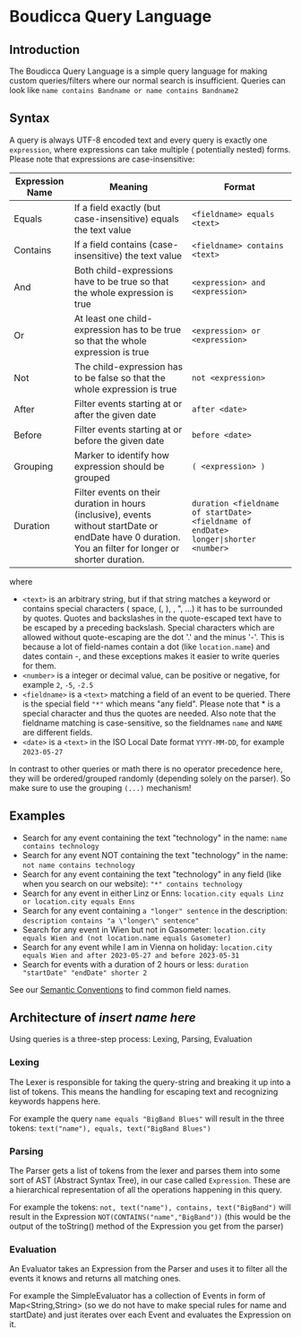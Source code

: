 # Boudicca Query Language

## Introduction

The Boudicca Query Language is a simple query language for making custom queries/filters where our normal search is
insufficient.
Queries can look like `name contains Bandname or name contains Bandname2`

## Syntax

A query is always UTF-8 encoded text and every query is exactly one `expression`, where expressions can take multiple (
potentially nested) forms. Please note that expressions are case-insensitive:

| Expression Name | Meaning                                                                                                                                                  | Format                                                                              |
|-----------------|----------------------------------------------------------------------------------------------------------------------------------------------------------|-------------------------------------------------------------------------------------|
| Equals          | If a field exactly (but case-insensitive) equals the text value                                                                                          | `<fieldname> equals <text>`                                                         |
| Contains        | If a field contains (case-insensitive) the text value                                                                                                    | `<fieldname> contains <text>`                                                       |
| And             | Both child-expressions have to be true so that the whole expression is true                                                                              | `<expression> and <expression>`                                                     |
| Or              | At least one child-expression has to be true so that the whole expression is true                                                                        | `<expression> or <expression>`                                                      |
| Not             | The child-expression has to be false so that the whole expression is true                                                                                | `not <expression>`                                                                  |
| After           | Filter events starting at or after the given date                                                                                                        | `after <date>`                                                                      |
| Before          | Filter events starting at or before the given date                                                                                                       | `before <date>`                                                                     |
| Grouping        | Marker to identify how expression should be grouped                                                                                                      | `( <expression> )`                                                                  |
| Duration        | Filter events on their duration in hours (inclusive), events without startDate or endDate have 0 duration. You an filter for longer or shorter duration. | `duration <fieldname of startDate> <fieldname of endDate> longer\|shorter <number>` |

where

* `<text>` is an arbitrary string, but if that string matches a keyword or contains special characters (
  space, (, ), \, ", ...) it has to be surrounded by quotes. Quotes and backslashes in the quote-escaped text have to be
  escaped by a preceding backslash. Special characters which are allowed without quote-escaping are the dot '.' and the
  minus '-'.
  This is because a lot of field-names contain a dot (like `location.name`) and dates contain -, and these exceptions
  makes it easier to write queries for them.
* `<number>` is a integer or decimal value, can be positive or negative, for example `2`, `-5`, `-2.5`
* `<fieldname>` is a `<text>` matching a field of an event to be queried. There is the special field `"*"` which means
  "any field". Please note that * is a special character and thus the quotes are needed. Also note that the fieldname
  matching is case-sensitive, so the fieldnames `name` and `NAME` are different fields.
* `<date>` is a `<text>` in the ISO Local Date format `YYYY-MM-DD`, for example `2023-05-27`

In contrast to other queries or math there is no operator precedence here, they will be ordered/grouped randomly
(depending solely on the parser). So make sure to use the grouping `(...)` mechanism!

## Examples

* Search for any event containing the text "technology" in the name: `name contains technology`
* Search for any event NOT containing the text "technology" in the name: `not name contains technology`
* Search for any event containing the text "technology" in any field (like when you search on our
  website): `"*" contains technology`
* Search for any event in either Linz or Enns: `location.city equals Linz or location.city equals Enns`
* Search for any event containing `a "longer" sentence` in the
  description: `description contains "a \"longer\" sentence"`
* Search for any event in Wien but not in
  Gasometer: `location.city equals Wien and (not location.name equals Gasometer)`
* Search for any event while I am in Vienna on
  holiday: `location.city equals Wien and after 2023-05-27 and before 2023-05-31`
* Search for events with a duration of 2 hours or less: `duration "startDate" "endDate" shorter 2`

See our [Semantic Conventions](SEMANTIC_CONVENTIONS.md) to find common field names.

## Architecture of _insert name here_

Using queries is a three-step process: Lexing, Parsing, Evaluation

### Lexing

The Lexer is responsible for taking the query-string and breaking it up into a list of tokens. This means the handling
for escaping text and recognizing keywords happens here.

For example the query `name equals "BigBand Blues"` will result in the three
tokens: `text("name"), equals, text("BigBand Blues")`

### Parsing

The Parser gets a list of tokens from the lexer and parses them into some sort of AST (Abstract Syntax Tree), in our
case called `Expression`. These are a hierarchical representation of all the operations happening in this query.

For example the tokens: `not, text("name"), contains, text("BigBand")` will result in the
Expression `NOT(CONTAINS("name","BigBand"))` (this would be the output of the toString() method of the Expression you
get from the parser)

### Evaluation

An Evaluator takes an Expression from the Parser and uses it to filter all the events it knows and returns all
matching ones.

For example the SimpleEvaluator has a collection of Events in form of Map<String,String> (so we do not have to
make special rules for name and startDate) and just iterates over each Event and evaluates the Expression on it.